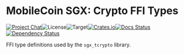 # MobileCoin SGX: Crypto FFI Types

[![Project Chat][chat-image]][chat-link]<!--
-->![License][license-image]<!--
-->![Target][target-image]<!--
-->[![Crates.io][crate-image]][crate-link]<!--
-->[![Docs Status][docs-image]][docs-link]<!--
-->[![Dependency Status][deps-image]][deps-link]

FFI type definitions used by the `sgx_tcrypto` library.

[chat-image]: https://img.shields.io/discord/844353360348971068?style=flat-square
[chat-link]: https://mobilecoin.chat
[license-image]: https://img.shields.io/crates/l/mc-sgx-tcrypto-sys-types?style=flat-square
[target-image]: https://img.shields.io/badge/target-any-brightgreen?style=flat-square
[crate-image]: https://img.shields.io/crates/v/mc-sgx-tcrypto-sys-types.svg?style=flat-square
[crate-link]: https://crates.io/crates/mc-sgx-tcrypto-sys-types
[docs-image]: https://img.shields.io/docsrs/mc-sgx-tcrypto-sys-types?style=flat-square
[docs-link]: https://docs.rs/crate/mc-sgx-tcrypto-sys-types
[deps-image]: https://deps.rs/crate/mc-sgx-tcrypto-sys-types/0.10.1/status.svg?style=flat-square
[deps-link]: https://deps.rs/crate/mc-sgx-tcrypto-sys-types/0.10.1
